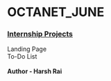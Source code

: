 # OCTANET_JUNE
<h3><u>Internship Projects</u></h3>
Landing Page <br>
To-Do List <br><br>
<footer><b>Author - Harsh Rai</b></footer>
